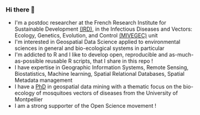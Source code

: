 ### Hi there 👋

- I'm a postdoc researcher at the French Research Institute for Sustainable Development [(IRD)](https://en.ird.fr/home-page), in the Infectious Diseases and Vectors: Ecology, Genetics, Evolution, and Control [(MIVEGEC)](https://mivegec.fr/en) unit
- I'm interested in Geospatial Data Science applied to environmental sciences in general and bio-ecological systems in particular
- I'm addicted to R and I like to develop open, reproducible and as-much-as-possible reusable R scripts, that I share in this repo ! 
- I have expertise in Geographic Information Systems, Remote Sensing, Biostatistics, Machine learning, Spatial Relational Databases, Spatial Metadata management
- I have a [PhD](https://theses.hal.science/tel-03841709) in geospatial data mining with a thematic focus on the bio-ecology of mosquitoes vectors of diseases from the University of Montpellier
- I am a strong supporter of the Open Science movement ! 
